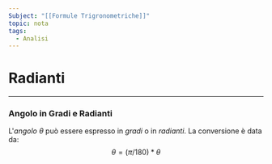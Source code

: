 ```yaml
---
Subject: "[[Formule Trigronometriche]]"
topic: nota
tags:
  - Analisi
---
```

# Radianti
---
### Angolo in Gradi e Radianti
L'_angolo_ $\theta$ può essere espresso in _gradi_ o in _radianti_. La conversione è data da:
$$\theta  = (\pi / 180) * \theta$$
